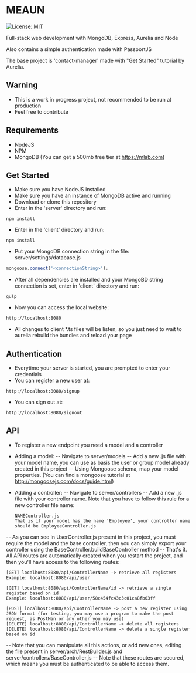 # MEAUN
[![License: MIT](https://img.shields.io/badge/License-MIT-yellow.svg)](https://opensource.org/licenses/MIT)

Full-stack web development with MongoDB, Express, Aurelia and Node

Also contains a simple authentication made with PassportJS

The base project is 'contact-manager' made with "Get Started" tutorial by Aurelia.

## Warning
- This is a work in progress project, not recommended to be run at production
- Feel free to contribute

## Requirements
- NodeJS
- NPM
- MongoDB (You can get a 500mb free tier at https://mlab.com)

## Get Started

- Make sure you have NodeJS installed
- Make sure you have an instance of MongoDB active and running
- Download or clone this repository
- Enter in the 'server' directory and run:
```shell
npm install
```
- Enter in the 'client' directory and run:
```shell
npm install
```
- Put your MongoDB connection string in the file: server/settings/database.js
```javascript
mongoose.connect('<connectionString>');
```
- After all dependencies are installed and your MongoBD string connection is set, enter in 'client' directory and run:
```shell
gulp
```
- Now you can access the local website:
```
http://localhost:8080
```
- All changes to client *.ts files will be listen, so you just need to wait to aurelia rebuild the bundles and reload your page

## Authentication

- Everytime your server is started, you are prompted to enter your credentials
- You can register a new user at:
```
http://localhost:8080/signup
```
- You can sign out at:
```
http://localhost:8080/signout
```

## API
- To register a new endpoint you need a model and a controller
- Adding a model:
-- Navigate to server/models
-- Add a new .js file with your model name, you can use as basis the user or group model already created in this project
-- Using Mongoose schema, map your model properties. (You can find a mongoose tutorial at http://mongoosejs.com/docs/guide.html)

- Adding a controller:
-- Navigate to server/controllers
-- Add a new .js file with your controller name. Note that you have to follow this rule for a new controller file name:
  ```
  NAMEController.js
  That is if your model has the name 'Employee', your controller name should be EmployeeController.js
  ```
-- As you can see in UserController.js present in this project, you must require the model and the base controller, then you can simply export your controller using the BaseController.buildBaseController method
-- That's it. All API routes are automatically created when you restart the project, and then you'll have access to the following routes:
  ```
  [GET] localhost:8080/api/ControllerName -> retrieve all registers
  Example: localhost:8080/api/user
  
  [GET] localhost:8080/api/ControllerName/id -> retrieve a single register based on id
  Example: localhost:8080/api/user/58c454fc43c3c01ca8fb03ff
  
  [POST] localhost:8080/api/ControllerName -> post a new register using JSON format (for testing, you may use a program to make the post request, as PostMan or any other you may use)
  [DELETE] localhost:8080/api/ControllerName -> delete all registers
  [DELETE] localhost:8080/api/ControllerName -> delete a single register based on id
  ```
-- Note that you can manipulate all this actions, or add new ones, editing the file present in server/arch/RestBuilder.js and server/controllers/BaseController.js
-- Note that these routes are secured, which means you must be authenticated to be able to access them.
  
